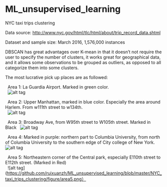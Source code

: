 # ML_unsupervised_learning
NYC taxi trips clustering

Data source: http://www.nyc.gov/html/tlc/html/about/trip_record_data.shtml

Dataset and sample size: March 2016, 1,576,000 instances

DBSCAN has great advantages over K-mean in that it doesn’t not require the user to specify the number of clusters, it works great for geographical data, and it allows some observations to be grouped as outliers, as opposed to all categorize them into some clusters.

The most lucrative pick up places are as followed:  

   Area 1: La Guardia Airport. Marked in green color.  
   ![alt tag](https://github.com/ruixuanzh/ML_unsupervised_learning/blob/master/NYC_taxi_trips_clustering/figure/area1.png)
   
   
   Area 2: Upper Manhattan, marked in blue color. Especially the area around Harlem.  From w111th street to w134th.  
   ![alt tag](https://github.com/ruixuanzh/ML_unsupervised_learning/blob/master/NYC_taxi_trips_clustering/figure/area2.png)


   Area 3: Broadway Ave, from W95th street to W105th street. Marked in Black 
   ![alt tag](https://github.com/ruixuanzh/ML_unsupervised_learning/blob/master/NYC_taxi_trips_clustering/figure/area3.png)   


   Area 4: Marked in purple:  northern part to Columbia University, from north of Columbia University to the southern edge of City college of New York.   
   ![alt tag](https://github.com/ruixuanzh/ML_unsupervised_learning/blob/master/NYC_taxi_trips_clustering/figure/area4.png)

   Area 5: Northeastern corner of the Central park, especially E110th street to E112th street. (Marked in Red)  
   ![alt tag](https://github.com/ruixuanzh/ML_unsupervised_learning/blob/master/NYC_taxi_trips_clustering/figure/area5.png）



